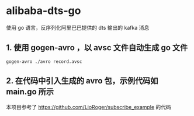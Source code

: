 # alibaba-dts-go
使用 go 语言，反序列化阿里巴巴提供的 dts 输出的 kafka 消息

## 1. 使用 gogen-avro ，以 avsc 文件自动生成 go 文件

```$xslt
gogen-avro ./avro record.avsc
``` 


## 2. 在代码中引入生成的 avro 包，示例代码如 main.go 所示

本项目参考了 https://github.com/LioRoger/subscribe_example 的代码
